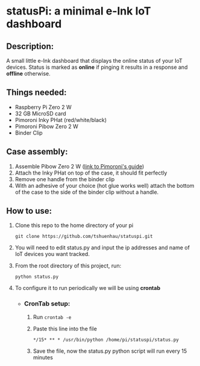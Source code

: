 # statusPi: a minimal e-Ink IoT dashboard
## Description:
A small little e-Ink dashboard that displays the online status of your IoT devices. Status is marked as **online** if pinging it results in a response and **offline** otherwise.
## Things needed:
- Raspberry Pi Zero 2 W
- 32 GB MicroSD card
- Pimoroni Inky PHat (red/white/black)
- Pimoroni Pibow Zero 2 W
- Binder Clip

## Case assembly:
1. Assemble Pibow Zero 2 W ([link to Pimoroni's guide](https://learn.pimoroni.com/article/pibow-zero-assembly))
2. Attach the Inky PHat on top of the case, it should fit perfectly
3. Remove one handle from the binder clip
4. With an adhesive of your choice (hot glue works well) attach the bottom of the case to the side of the binder clip without a handle.

## How to use:

1. Clone this repo to the home directory of your pi

   `git clone https://github.com/tshuenhau/statuspi.git`
2. You will need to edit status.py and input the ip addresses and name of IoT devices you want tracked.
3. From the root directory of this project, run:

   `python status.py`
4. To configure it to run periodically we will be using **crontab**
   - ### CronTab setup:
      1. Run `crontab -e`
      2. Paste this line into the file

            `*/15* ** * /usr/bin/python /home/pi/statuspi/status.py`
      1. Save the file, now the status.py python script will run every 15 minutes